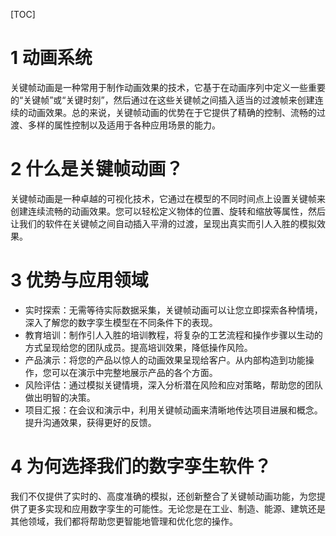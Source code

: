[TOC]



# 1 动画系统

关键帧动画是一种常用于制作动画效果的技术，它基于在动画序列中定义一些重要的“关键帧”或“关键时刻”，然后通过在这些关键帧之间插入适当的过渡帧来创建连续的动画效果。总的来说，关键帧动画的优势在于它提供了精确的控制、流畅的过渡、多样的属性控制以及适用于各种应用场景的能力。

# 2 什么是关键帧动画？

关键帧动画是一种卓越的可视化技术，它通过在模型的不同时间点上设置关键帧来创建连续流畅的动画效果。您可以轻松定义物体的位置、旋转和缩放等属性，然后让我们的软件在关键帧之间自动插入平滑的过渡，呈现出真实而引人入胜的模拟效果。

# 3 优势与应用领域

- 实时探索：无需等待实际数据采集，关键帧动画可以让您立即探索各种情境，深入了解您的数字孪生模型在不同条件下的表现。
- 教育培训：制作引人入胜的培训教程，将复杂的工艺流程和操作步骤以生动的方式呈现给您的团队成员。提高培训效果，降低操作风险。
- 产品演示：将您的产品以惊人的动画效果呈现给客户。从内部构造到功能操作，您可以在演示中完整地展示产品的各个方面。
- 风险评估：通过模拟关键情境，深入分析潜在风险和应对策略，帮助您的团队做出明智的决策。
- 项目汇报：在会议和演示中，利用关键帧动画来清晰地传达项目进展和概念。提升沟通效果，获得更好的反馈。

# 4 为何选择我们的数字孪生软件？

我们不仅提供了实时的、高度准确的模拟，还创新整合了关键帧动画功能，为您提供了更多实现和应用数字孪生的可能性。无论您是在工业、制造、能源、建筑还是其他领域，我们都将帮助您更智能地管理和优化您的操作。